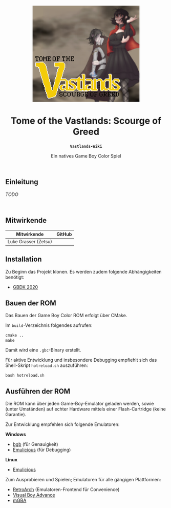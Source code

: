 <p align="center"><img src="res/img/titlescreen_big.png" height="300px" alt=""/></p>
<h1 align="center">Tome of the Vastlands: Scourge of Greed</h1>
<p align="center"><strong><code>Vastlands-Wiki</code></strong></p>
<p align="center">Ein natives Game Boy Color Spiel</p>
<p align="center">
  <img src="https://img.shields.io/maintenance/yes/2025"  alt=""/>
</p>

## Einleitung

*TODO*

<p align="center"><img src="/static/imgs/logo.png" height="100px" alt=""/></p>

## Mitwirkende

| Mitwirkende          | GitHub                                                                                                                            |
|----------------------|-----------------------------------------------------------------------------------------------------------------------------------|
| Luke Grasser (Zetsu) | <a href="https://github.com/zetsuboushii"><img src="https://avatars.githubusercontent.com/u/65507051?v=4" width="100px;" alt=""/> |

## Installation

Zu Beginn das Projekt klonen. Es werden zudem folgende Abhängigkeiten benötigt:

* [GBDK 2020](https://github.com/gbdk-2020/gbdk-2020)

## Bauen der ROM

Das Bauen der Game Boy Color ROM erfolgt über CMake.

Im `build`-Verzeichnis folgendes aufrufen:

```shell
cmake ..
make
```

Damit wird eine `.gbc`-Binary erstellt.

Für aktive Entwicklung und insbesondere Debugging empfiehlt sich das Shell-Skript `hotreload.sh` auszuführen:

```shell
bash hotreload.sh
```

## Ausführen der ROM

Die ROM kann über jeden Game-Boy-Emulator geladen werden, sowie (unter Umständen) auf echter Hardware mittels einer
Flash-Cartridge (keine Garantie).

Zur Entwicklung empfehlen sich folgende Emulatoren:

**Windows**


* [bgb](https://bgb.bircd.org/) (für Genauigkeit)
* [Emulicious](https://emulicious.net/) (für Debugging)

**Linux**

* [Emulicious](https://emulicious.net/)

Zum Ausprobieren und Spielen; Emulatoren für alle gängigen Plattformen:

* [RetroArch](https://www.retroarch.com/) (Emulatoren-Frontend für Convenience)
* [Visual Boy Advance](https://visualboyadvance.org/)
* [mGBA](https://mgba.io/)
